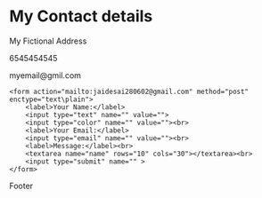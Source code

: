 <!DOCTYPE html>
<head>
    <meta charset="UTF-8">
    <title>Contact me</title>
</head>
<body>
    <h1>My Contact details</h1>
    <p>My Fictional Address</p>
    <p>6545454545</p>
    <p>myemail@gmil.com</p>

    <form action="mailto:jaidesai280602@gmail.com" method="post" enctype="text\plain">
        <label>Your Name:</label>
        <input type="text" name="" value="">
        <input type="color" name="" value=""><br>
        <label>Your Email:</label>
        <input type="email" name="" value=""><br>
        <label>Message:</label><br>
        <textarea name="name" rows="10" cols="30"></textarea><br>
        <input type="submit" name="" >
    </form>
</body>
</html>
Footer
